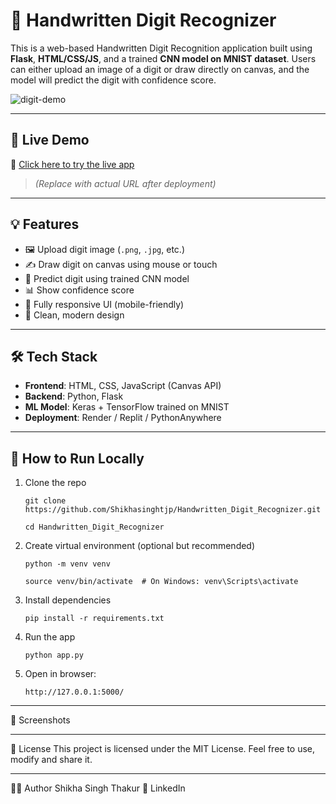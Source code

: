# 🧠 Handwritten Digit Recognizer

This is a web-based Handwritten Digit Recognition application built using **Flask**, **HTML/CSS/JS**, and a trained **CNN model on MNIST dataset**. Users can either upload an image of a digit or draw directly on canvas, and the model will predict the digit with confidence score.

![digit-demo](https://github.com/Shikhasinghtjp/Handwritten_Digit_Recognizer/assets/your-screenshot-path)

---

## 🚀 Live Demo

🔗 [Click here to try the live app](https://your-deployment-url.com)

> *(Replace with actual URL after deployment)*

---

## 💡 Features

- 🖼 Upload digit image (`.png`, `.jpg`, etc.)
- ✍️ Draw digit on canvas using mouse or touch
- 🧠 Predict digit using trained CNN model
- 📊 Show confidence score
- 📱 Fully responsive UI (mobile-friendly)
- 🎨 Clean, modern design

---

## 🛠️ Tech Stack

- **Frontend**: HTML, CSS, JavaScript (Canvas API)
- **Backend**: Python, Flask
- **ML Model**: Keras + TensorFlow trained on MNIST
- **Deployment**: Render / Replit / PythonAnywhere

---

## 🧪 How to Run Locally

1. Clone the repo
  
       git clone https://github.com/Shikhasinghtjp/Handwritten_Digit_Recognizer.git
   
       cd Handwritten_Digit_Recognizer

2. Create virtual environment (optional but recommended)

       python -m venv venv
   
       source venv/bin/activate  # On Windows: venv\Scripts\activate
   
3.  Install dependencies

        pip install -r requirements.txt

4.  Run the app
  
        python app.py

5. Open in browser:

       http://127.0.0.1:5000/

---

📸 Screenshots



---

📝 License
This project is licensed under the MIT License.
Feel free to use, modify and share it.

---

🙋‍♀️ Author
Shikha Singh Thakur
📧 LinkedIn


